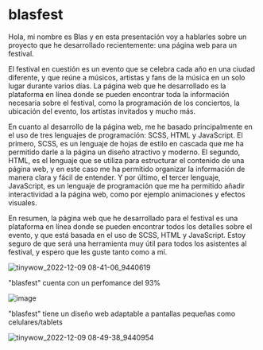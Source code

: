 # blasfest

Hola, mi nombre es Blas y en esta presentación voy a hablarles sobre un proyecto que he desarrollado recientemente: una página web para un festival.

El festival en cuestión es un evento que se celebra cada año en una ciudad diferente, y que reúne a músicos, artistas y fans de la música en un solo lugar durante varios días. La página web que he desarrollado es la plataforma en línea donde se pueden encontrar toda la información necesaria sobre el festival, como la programación de los conciertos, la ubicación del evento, los artistas invitados y mucho más.

En cuanto al desarrollo de la página web, me he basado principalmente en el uso de tres lenguajes de programación: SCSS, HTML y JavaScript. El primero, SCSS, es un lenguaje de hojas de estilo en cascada que me ha permitido darle a la página un diseño atractivo y moderno. El segundo, HTML, es el lenguaje que se utiliza para estructurar el contenido de una página web, y en este caso me ha permitido organizar la información de manera clara y fácil de entender. Y por último, el tercer lenguaje, JavaScript, es un lenguaje de programación que me ha permitido añadir interactividad a la página web, como por ejemplo animaciones y efectos visuales.

En resumen, la página web que he desarrollado para el festival es una plataforma en línea donde se pueden encontrar todos los detalles sobre el evento, y que está basada en el uso de SCSS, HTML y JavaScript. Estoy seguro de que será una herramienta muy útil para todos los asistentes al festival, y espero que les guste tanto como a mí.

 ![tinywow_2022-12-09 08-41-06_9440619](https://user-images.githubusercontent.com/81719352/206695719-781ecec0-ed16-43ef-bca5-3cd2a597f722.gif)

"blasfest" cuenta con un perfomance del 93%

![image](https://user-images.githubusercontent.com/81719352/206695895-e032f9e5-56b5-4aef-8fb4-5277aef31394.png)

"blasfest" tiene un diseño web adaptable a pantallas pequeñas como celulares/tablets

![tinywow_2022-12-09 08-49-38_9440954](https://user-images.githubusercontent.com/81719352/206696722-d1f89b09-f99e-4a94-b35b-e8bef07f2d51.gif)
